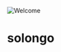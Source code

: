 ![Welcome](https://64.media.tumblr.com/4d7b00b32e7a29c1ef5bc06d145b2b47/01094240f16b42fd-3a/s500x750/cf3188107ec8ffed6f2c0f9a45b92d63915ce977.gifv)
# solongo
